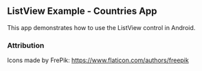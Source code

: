 ## ListView Example - Countries App

This app demonstrates how to use the ListView control in Android.


### Attribution

Icons made by FrePik: https://www.flaticon.com/authors/freepik

